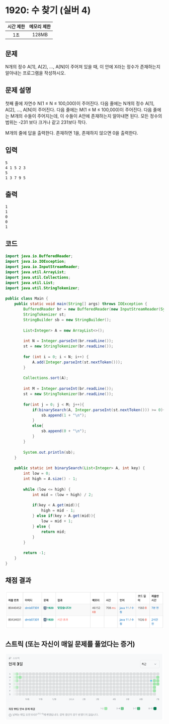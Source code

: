# 1920: 수 찾기 (실버 4)
|시간 제한|메모리 제한|
|:--:|:--:|
|1초|128MB|

## 문제
N개의 정수 A[1], A[2], …, A[N]이 주어져 있을 때, 이 안에 X라는 정수가 존재하는지 알아내는 프로그램을 작성하시오.

## 문제 설명
첫째 줄에 자연수 N(1 ≤ N ≤ 100,000)이 주어진다. 다음 줄에는 N개의 정수 A[1], A[2], …, A[N]이 주어진다. 다음 줄에는 M(1 ≤ M ≤ 100,000)이 주어진다. 다음 줄에는 M개의 수들이 주어지는데, 이 수들이 A안에 존재하는지 알아내면 된다. 모든 정수의 범위는 -231 보다 크거나 같고 231보다 작다.

M개의 줄에 답을 출력한다. 존재하면 1을, 존재하지 않으면 0을 출력한다.

## 입력
```
5
4 1 5 2 3
5
1 3 7 9 5
```

## 출력
```
1
1
0
0
1
```
## 코드
```java
import java.io.BufferedReader;
import java.io.IOException;
import java.io.InputStreamReader;
import java.util.ArrayList;
import java.util.Collections;
import java.util.List;
import java.util.StringTokenizer;

public class Main {
    public static void main(String[] args) throws IOException {
        BufferedReader br = new BufferedReader(new InputStreamReader(System.in));
        StringTokenizer st;
        StringBuilder sb = new StringBuilder();

        List<Integer> A = new ArrayList<>();

        int N = Integer.parseInt(br.readLine());
        st = new StringTokenizer(br.readLine());

        for (int i = 0; i < N; i++) {
            A.add(Integer.parseInt(st.nextToken()));
        }

        Collections.sort(A);

        int M = Integer.parseInt(br.readLine());
        st = new StringTokenizer(br.readLine());

        for(int j = 0; j < M; j++){
            if(binarySearch(A, Integer.parseInt(st.nextToken())) >= 0){
                sb.append(1 + "\n");
            }
            else{
                sb.append(0 + "\n");
            }
        }

        System.out.println(sb);
    }

    public static int binarySearch(List<Integer> A, int key) {
        int low = 0;
        int high = A.size() - 1;

        while (low <= high) {
            int mid = (low + high) / 2;

            if(key < A.get(mid)){
                high = mid - 1;
            } else if(key > A.get(mid)){
                low = mid + 1;
            } else {
                return mid;
            }
        }

        return -1;
    }
}

```

## 채점 결과
![img.png](img.png)
## 스트릭 (또는 자신이 매일 문제를 풀었다는 증거)
![img_1.png](img_1.png)